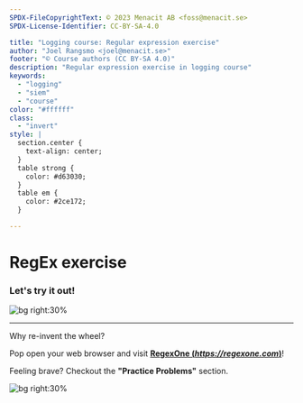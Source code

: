 ```yaml
---
SPDX-FileCopyrightText: © 2023 Menacit AB <foss@menacit.se>
SPDX-License-Identifier: CC-BY-SA-4.0

title: "Logging course: Regular expression exercise"
author: "Joel Rangsmo <joel@menacit.se>"
footer: "© Course authors (CC BY-SA 4.0)"
description: "Regular expression exercise in logging course"
keywords:
  - "logging"
  - "siem"
  - "course"
color: "#ffffff"
class:
  - "invert"
style: |
  section.center {
    text-align: center;
  }
  table strong {
    color: #d63030;
  }
  table em {
    color: #2ce172;
  }

---
```

<!-- _footer: "%ATTRIBUTION_PREFIX% Kuhnmi (CC BY 2.0)" -->
# RegEx exercise
### Let's try it out!

![bg right:30%](images/15-birds.jpg)

---
<!-- _footer: "%ATTRIBUTION_PREFIX% Kuhnmi (CC BY 2.0)" -->
Why re-invent the wheel?  

Pop open your web browser and visit
[**RegexOne (_https://regexone.com_)**](https://regexone.com)!  

Feeling brave? Checkout the
**"Practice Problems"** section.

![bg right:30%](images/15-birds.jpg)
